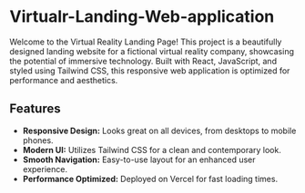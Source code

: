 # Virtualr-Landing-Web-application
Welcome to the Virtual Reality Landing Page! This project is a beautifully designed landing website for a fictional virtual reality company, showcasing the potential of immersive technology. Built with React, JavaScript, and styled using Tailwind CSS, this responsive web application is optimized for performance and aesthetics.

## Features
- **Responsive Design:** Looks great on all devices, from desktops to mobile phones.
- **Modern UI:** Utilizes Tailwind CSS for a clean and contemporary look.
- **Smooth Navigation:** Easy-to-use layout for an enhanced user experience.
- **Performance Optimized:** Deployed on Vercel for fast loading times.
